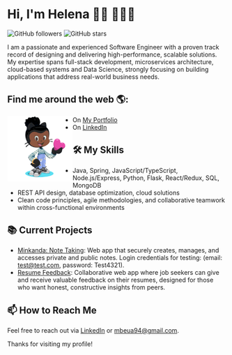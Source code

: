 # Hi, I'm Helena 👋🏾 👩🏾‍💻

![GitHub followers](https://img.shields.io/github/followers/helenapedro?style=social)
![GitHub stars](https://img.shields.io/github/stars/helenapedro?style=social)

I am a passionate and experienced Software Engineer with a proven track record of designing and delivering high-performance, scalable solutions. My expertise spans full-stack development, microservices architecture, cloud-based systems and Data Science, strongly focusing on building applications that address real-world business needs.

## Find me around the web 🌎:
<a href="https://helenapedro.github.io/"><img align="left" width="150" height="150" src="image-octocat-rotating.gif"></a>
- On [My Portfolio](https://helenapedro.github.io/)
- On [LinkedIn](https://www.linkedin.com/in/helena-mbeua-pedro/)

## 🛠️ My Skills
- Java, Spring, JavaScript/TypeScript, Node.js/Express, Python, Flask, React/Redux, SQL, MongoDB
- REST API design, database optimization, cloud solutions
- Clean code principles, agile methodologies, and collaborative teamwork within cross-functional environments

## 📚 Current Projects
- [Minkanda: Note Taking](https://minkanda.mtcambrosio.com/): Web app that securely creates, manages, and accesses private and public notes. Login credentials for testing: (email: test@test.com, password: Test4321).
- [Resume Feedback](https://resumefeedback.mtcambrosio.com/): Collaborative web app where job seekers can give and receive valuable feedback on their resumes, designed for those who want honest, constructive insights from peers.

## 📫 How to Reach Me
Feel free to reach out via [LinkedIn](https://www.linkedin.com/in/helena-mbeua-pedro/) or [mbeua94@gmail.com](mailto:mbeua94@gmail.com).

Thanks for visiting my profile!
